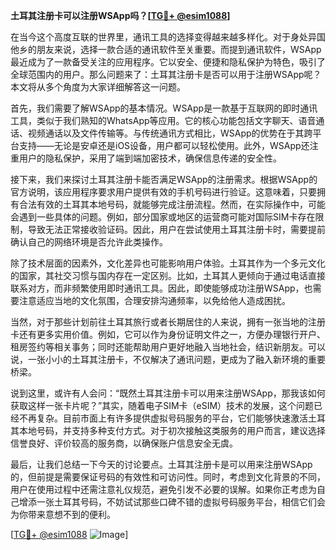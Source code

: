 **土耳其注册卡可以注册WSApp吗？[[TG💪+ @esim1088](https://t.me/s/esim1088)]**

在当今这个高度互联的世界里，通讯工具的选择变得越来越多样化。对于身处异国他乡的朋友来说，选择一款合适的通讯软件至关重要。而提到通讯软件，WSApp最近成为了一款备受关注的应用程序。它以安全、便捷和隐私保护为特色，吸引了全球范围内的用户。那么问题来了：土耳其注册卡是否可以用于注册WSApp呢？本文将从多个角度为大家详细解答这一问题。

首先，我们需要了解WSApp的基本情况。WSApp是一款基于互联网的即时通讯工具，类似于我们熟知的WhatsApp等应用。它的核心功能包括文字聊天、语音通话、视频通话以及文件传输等。与传统通讯方式相比，WSApp的优势在于其跨平台支持——无论是安卓还是iOS设备，用户都可以轻松使用。此外，WSApp还注重用户的隐私保护，采用了端到端加密技术，确保信息传递的安全性。

接下来，我们来探讨土耳其注册卡能否满足WSApp的注册需求。根据WSApp的官方说明，该应用程序要求用户提供有效的手机号码进行验证。这意味着，只要拥有合法有效的土耳其本地号码，就能够完成注册流程。然而，在实际操作中，可能会遇到一些具体的问题。例如，部分国家或地区的运营商可能对国际SIM卡存在限制，导致无法正常接收验证码。因此，用户在尝试使用土耳其注册卡时，需要提前确认自己的网络环境是否允许此类操作。

除了技术层面的因素外，文化差异也可能影响用户体验。土耳其作为一个多元文化的国家，其社交习惯与国内存在一定区别。比如，土耳其人更倾向于通过电话直接联系对方，而非频繁使用即时通讯工具。因此，即使能够成功注册WSApp，也需要注意适应当地的文化氛围，合理安排沟通频率，以免给他人造成困扰。

当然，对于那些计划前往土耳其旅行或者长期居住的人来说，拥有一张当地的注册卡还有更多实用价值。例如，它可以作为身份证明文件之一，方便办理银行开户、租房签约等相关事务；同时还能帮助用户更好地融入当地社会，结识新朋友。可以说，一张小小的土耳其注册卡，不仅解决了通讯问题，更成为了融入新环境的重要桥梁。

说到这里，或许有人会问：“既然土耳其注册卡可以用来注册WSApp，那我该如何获取这样一张卡片呢？”其实，随着电子SIM卡（eSIM）技术的发展，这个问题已经不再复杂。目前市面上有许多提供虚拟号码服务的平台，它们能够快速激活土耳其本地号码，并支持多种支付方式。对于初次接触这类服务的用户而言，建议选择信誉良好、评价较高的服务商，以确保账户信息安全无虞。

最后，让我们总结一下今天的讨论要点。土耳其注册卡是可以用来注册WSApp的，但前提是需要保证号码的有效性和可访问性。同时，考虑到文化背景的不同，用户在使用过程中还需注意礼仪规范，避免引发不必要的误解。如果你正考虑为自己增添一张土耳其号码，不妨试试那些口碑不错的虚拟号码服务平台，相信它们会为你带来意想不到的便利。

[[TG💪+ @esim1088](https://t.me/s/esim1088) ![Image](https://i.postimg.cc/4NQfJmqS/Snipaste-2025-05-13-00-14-12.png)]